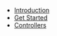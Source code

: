 <!-- docs/_sidebar.md -->

* [Introduction](/)
* [Get Started](01_get_started.md)
* [Controllers](02_controllers.md)